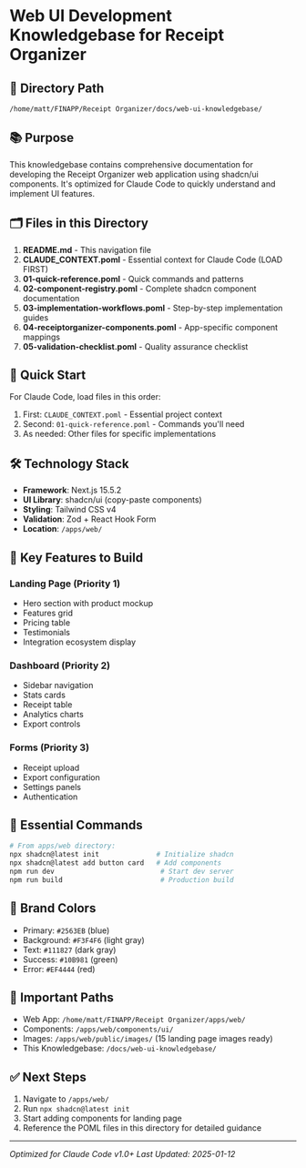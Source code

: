 # Web UI Development Knowledgebase for Receipt Organizer

## 📁 Directory Path
```
/home/matt/FINAPP/Receipt Organizer/docs/web-ui-knowledgebase/
```

## 📚 Purpose
This knowledgebase contains comprehensive documentation for developing the Receipt Organizer web application using shadcn/ui components. It's optimized for Claude Code to quickly understand and implement UI features.

## 🗂️ Files in this Directory

1. **README.md** - This navigation file
2. **CLAUDE_CONTEXT.poml** - Essential context for Claude Code (LOAD FIRST)
3. **01-quick-reference.poml** - Quick commands and patterns
4. **02-component-registry.poml** - Complete shadcn component documentation
5. **03-implementation-workflows.poml** - Step-by-step implementation guides
6. **04-receiptorganizer-components.poml** - App-specific component mappings
7. **05-validation-checklist.poml** - Quality assurance checklist

## 🚀 Quick Start

For Claude Code, load files in this order:
1. First: `CLAUDE_CONTEXT.poml` - Essential project context
2. Second: `01-quick-reference.poml` - Commands you'll need
3. As needed: Other files for specific implementations

## 🛠️ Technology Stack

- **Framework**: Next.js 15.5.2
- **UI Library**: shadcn/ui (copy-paste components)
- **Styling**: Tailwind CSS v4
- **Validation**: Zod + React Hook Form
- **Location**: `/apps/web/`

## 🎯 Key Features to Build

### Landing Page (Priority 1)
- Hero section with product mockup
- Features grid
- Pricing table
- Testimonials
- Integration ecosystem display

### Dashboard (Priority 2)
- Sidebar navigation
- Stats cards
- Receipt table
- Analytics charts
- Export controls

### Forms (Priority 3)
- Receipt upload
- Export configuration
- Settings panels
- Authentication

## 📝 Essential Commands

```bash
# From apps/web directory:
npx shadcn@latest init              # Initialize shadcn
npx shadcn@latest add button card   # Add components
npm run dev                          # Start dev server
npm run build                        # Production build
```

## 🎨 Brand Colors

- Primary: `#2563EB` (blue)
- Background: `#F3F4F6` (light gray)
- Text: `#111827` (dark gray)
- Success: `#10B981` (green)
- Error: `#EF4444` (red)

## 📍 Important Paths

- Web App: `/home/matt/FINAPP/Receipt Organizer/apps/web/`
- Components: `/apps/web/components/ui/`
- Images: `/apps/web/public/images/` (15 landing page images ready)
- This Knowledgebase: `/docs/web-ui-knowledgebase/`

## ✅ Next Steps

1. Navigate to `/apps/web/`
2. Run `npx shadcn@latest init`
3. Start adding components for landing page
4. Reference the POML files in this directory for detailed guidance

---
*Optimized for Claude Code v1.0+*
*Last Updated: 2025-01-12*